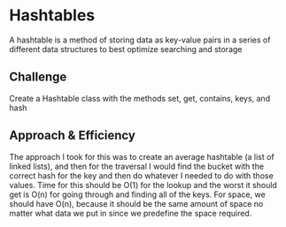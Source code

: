 # Hashtables

A hashtable is a method of storing data as key-value pairs in a series of different data structures to best optimize searching and storage

## Challenge

Create a Hashtable class with the methods set, get, contains, keys, and hash

## Approach & Efficiency

The approach I took for this was to create an average hashtable (a list of linked lists), and then for the traversal I would find the bucket with the correct hash for the key and then do whatever I needed to do with those values. Time for this should be O(1) for the lookup and the worst it should get is O(n) for going through and finding all of the keys. For space, we should have O(n), because it should be the same amount of space no matter what data we put in since we predefine the space required.
